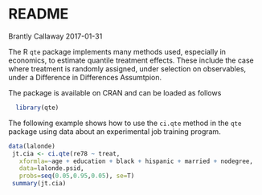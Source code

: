 README
================
Brantly Callaway
2017-01-31

<!-- README.md is generated from README.Rmd. Please edit that file -->
The R `qte` package implements many methods used, especially in economics, to estimate quantile treatment effects. These include the case where treatment is randomly assigned, under selection on observables, under a Difference in Differences Assumtpion.

The package is available on CRAN and can be loaded as follows

``` r
  library(qte)
```

The following example shows how to use the `ci.qte` method in the `qte` package using data about an experimental job training program.

``` r
data(lalonde)
 jt.cia <- ci.qte(re78 ~ treat,
   xformla=~age + education + black + hispanic + married + nodegree,
   data=lalonde.psid,
   probs=seq(0.05,0.95,0.05), se=T)
 summary(jt.cia)
```

